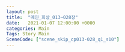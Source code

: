 ```yaml
---
layout: post
title:  "메인_회상_013~028장"
date:   2021-01-07 12:00:00 +0000
categories: Main
Tags: Story Main
SceneCode: ["scene_skip_cp013-028_q1_s10"]
---
```

